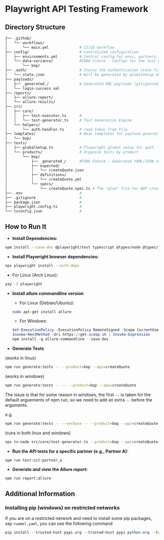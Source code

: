 
# Playwright API Testing Framework

## Directory Structure

```bash
├── .github/
│   └── workflows/
│       └── main.yml              # CI/CD workflow
├── config/                       # Centralized configuration
│   ├── environments.yml          # Central config for envs, partners, credentials
│   └── data-variance/            #TODO Future - Configs for the test generation engine
│       └── bop/
├── .auth/                        # Stores the authentication state file (gitignored)
│   └── state.json                # Will be generated by globalSetup when the authentication is successful
├── payloads/
│   ├── _generated_/              # Generated XML payloads (gitignored)
│   └── login-success.xml
├── reports/
│   ├── allure-report/
│   └── allure-results/
├── src/
│   ├── core/
│   │   ├── test-executor.ts      #
│   │   └── test-generator.ts     # Test Generation Engine
│   └── helpers/
│       └── auth-handler.ts       # read token from file
├── templates/                    # Base templates for payload generation
│   └── bop/
├── tests/
│   ├── globalSetup.ts            # Playwright global setup for auth
│   └── products/                 # Organize tests by product
│       └── bop/
│           ├── _generated_/      #TODO Future - Generated YAML/JSON test files
│           ├── expected/
│           │   └── createQuote.json
│           ├── definitions/
│           │   └── createQuote.yml
│           └── specs/
│               └── createQuote.spec.ts # The "glue" file for BOP createQuote tests
├── .env                          #
├── .gitignore                    #
├── package.json                  #
├── playwright.config.ts          #
└── tsconfig.json                 #
```

## **How to Run It**

* **Install Dependencies:**

```bash
npm install --save-dev @playwright/test typescript @types/node @types/js-yaml js-yaml dotenv allure-playwright yargs @types/yargs cross-env ts-node
```

* **Install Playwright browser dependencies:**

```bash
npx playwright install --with-deps
```

* For Linux (Arch Linux):

```bash
yay -S playwright
```

* **Install allure commandline version**

  * For Linux (Debian/Ubuntu):
  
  ```bash
  sudo apt-get install allure
  ```

  * For Windows:

  ```powershell
  Set-ExecutionPolicy -ExecutionPolicy RemoteSigned -Scope CurrentUser
  Invoke-RestMethod -Uri https://get.scoop.sh | Invoke-Expression
  npm install -g allure-commandline --save-dev
  ```

* **Generate Tests**

(works in linux)
```bash
npm run generate:tests -- --product=bop --api=createQuote
```

(works in windows)
```bash
npm run generate:tests -- -- --product=bop --api=createQuote
```

The issue is that for some reason in windows, the first `--` is taken for the default arguements of npm run, so we need to add an extra `--` before the arguments.

e.g.

```bash
npm run generate:tests -- --verbose -- --product=bop --api=createQuote
```

(runs in both linux and windows)

```bash
npx ts-node src/core/test-generator.ts --product=bop --api=createQuote
```

* **Run the API tests for a specific partner (e.g., Partner A):**

```bash
npm run test:sit:partner_a
```

* **Generate and view the Allure report:**

```bash
npm run report:allure
```

## Additional Information

### Installing pip (windows) on restricted networks

If you are on a restricted network and need to install some pip packages, say `ruamel.yaml`, you can use the following command

```powershell
pip install --trusted-host pypi.org --trusted-host pypi.python.org --trusted-host files.pythonhosted.org ruamel.yaml
```
